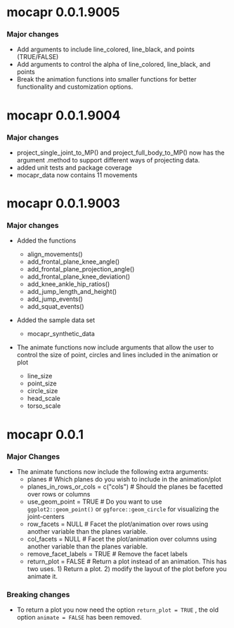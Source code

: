 # mocapr 0.0.1.9005
### Major changes
* Add arguments to include line_colored, line_black, and points (TRUE/FALSE)
* Add arguments to control the alpha of line_colored, line_black, and points
* Break the animation functions into smaller functions for better functionality and customization options.

# mocapr 0.0.1.9004
### Major changes
* project_single_joint_to_MP() and project_full_body_to_MP() now has the argument .method to support different ways of projecting data.
* added unit tests and package coverage
* mocapr_data now contains 11 movements

# mocapr 0.0.1.9003
### Major changes
* Added the functions  
  + align_movements()  
  + add_frontal_plane_knee_angle()  
  + add_frontal_plane_projection_angle()  
  + add_frontal_plane_knee_deviation()  
  + add_knee_ankle_hip_ratios()  
  + add_jump_length_and_height()  
  + add_jump_events()  
  + add_squat_events()  

* Added the sample data set
  + mocapr_synthetic_data

* The animate functions now include arguments that allow the user to control the size of point, circles and lines included in the animation or plot
  + line_size
  + point_size
  + circle_size
  + head_scale
  + torso_scale

# mocapr 0.0.1

### Major Changes
* The animate functions now include the following extra arguments:
  + planes # Which planes do you wish to include in the animation/plot
  + planes_in_rows_or_cols = c("cols") # Should the planes be facetted over rows or columns
  + use_geom_point = TRUE # Do you want to use `ggplot2::geom_point()` or `ggforce::geom_circle` for visualizing the joint-centers
  + row_facets = NULL # Facet the plot/animation over rows using another variable than the planes variable.
  + col_facets = NULL # Facet the plot/animation over columns using another variable than the planes variable.
  + remove_facet_labels = TRUE # Remove the facet labels
  + return_plot = FALSE # Return a plot instead of an animation. This has two uses. 1) Return a plot. 2) modify the layout of the plot before you animate it.

### Breaking changes
* To return a plot you now need the option `return_plot = TRUE` , the old option `animate = FALSE` has been removed.
